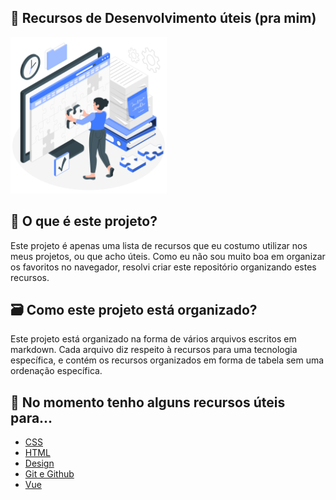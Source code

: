 ## 📖 Recursos de Desenvolvimento úteis (pra mim)
<a href="https://storyset.com/work"><img src="imagens/capaREADME.png" width = "250"  style="text-align:center;"></a>

## 🔮 O que é este projeto?
Este projeto é apenas uma lista de recursos que eu costumo utilizar nos meus projetos, ou que acho úteis. Como eu não sou muito boa em organizar os favoritos no navegador, resolvi criar este repositório organizando estes recursos.

## 🗃️ Como este projeto está organizado?
Este projeto está organizado na forma de vários arquivos escritos em markdown. Cada arquivo diz respeito à recursos para uma tecnologia específica, e contém os recursos organizados em forma de tabela sem uma ordenação específica.

## 💎 No momento tenho alguns recursos úteis para...
* [CSS](./CSS.md)
* [HTML](./HTML.md)
* [Design](./Design.md)
* [Git e Github](./GitGithub.md)
* [Vue](./Vue.md)
